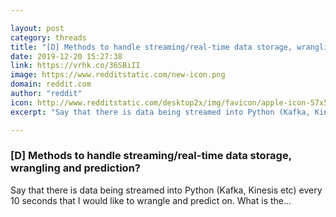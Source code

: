 ```yaml
---

layout: post
category: threads
title: "[D] Methods to handle streaming/real-time data storage, wrangling and prediction?"
date: 2019-12-20 15:27:38
link: https://vrhk.co/36SBiII
image: https://www.redditstatic.com/new-icon.png
domain: reddit.com
author: "reddit"
icon: http://www.redditstatic.com/desktop2x/img/favicon/apple-icon-57x57.png
excerpt: "Say that there is data being streamed into Python (Kafka, Kinesis etc) every 10 seconds that I would like to wrangle and predict on. What is the..."

---
```


### [D] Methods to handle streaming/real-time data storage, wrangling and prediction?

Say that there is data being streamed into Python (Kafka, Kinesis etc) every 10 seconds that I would like to wrangle and predict on. What is the...